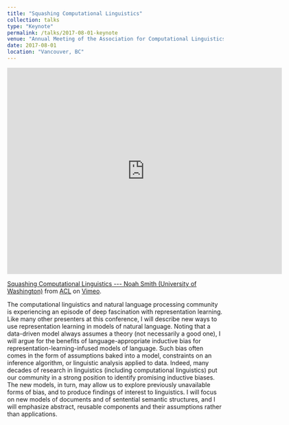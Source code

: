 ```yaml
---
title: "Squashing Computational Linguistics"
collection: talks
type: "Keynote"
permalink: /talks/2017-08-01-keynote
venue: "Annual Meeting of the Association for Computational Linguistics (ACL)"
date: 2017-08-01
location: "Vancouver, BC"
---
```


<iframe src="https://player.vimeo.com/video/234958746?byline=0&portrait=0" width="640" height="480" frameborder="0" allow="autoplay; fullscreen; picture-in-picture" allowfullscreen></iframe>
<p><a href="https://vimeo.com/234958746">Squashing Computational Linguistics --- Noah Smith (University of Washington)</a> from <a href="https://vimeo.com/aclweb">ACL</a> on <a href="https://vimeo.com">Vimeo</a>.</p>

The computational linguistics and natural language processing community is experiencing an episode of deep fascination with representation learning.  Like many other presenters at this conference, I will describe new ways to use representation learning in models of natural language.  Noting that a data-driven model always assumes a theory (not necessarily a good one), I will argue for the benefits of language-appropriate inductive bias for representation-learning-infused models of language.  Such bias often comes in the form of assumptions baked into a model, constraints on an inference algorithm, or linguistic analysis applied to data.  Indeed, many decades of research in linguistics (including computational linguistics) put our community in a strong position to identify promising inductive biases.  The new models, in turn, may allow us to explore previously unavailable forms of bias, and to produce findings of interest to linguistics.  I will focus on new models of documents and of sentential semantic structures, and I will emphasize abstract, reusable components and their assumptions rather than applications.


